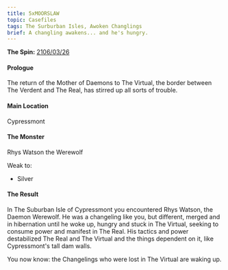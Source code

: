 ```yaml
---
title: 5xMOORSLAW
topic: Casefiles
tags: The Surburban Isles, Awoken Changlings
brief: A changling awakens... and he's hungry.
---
```


__The Spin:__ [2106/03/26](http://thespin.glitch.me/archive/2108-03-26)

#### Prologue

The return of the Mother of Daemons to The Virtual, the border between The Verdent and The Real, has stirred up all sorts of trouble.

#### Main Location

Cypressmont

#### The Monster

Rhys Watson the Werewolf

Weak to:

- Silver

#### The Result

In The Suburban Isle of Cypressmont you encountered Rhys Watson, the Daemon Werewolf. He was a changeling like you, but different, merged and in hibernation until he woke up, hungry and stuck in The Virtual, seeking to consume power and manifest in The Real. His tactics and power destabilized The Real and The Virtual and the things dependent on it, like Cypressmont's tall dam walls.

You now know: the Changelings who were lost in The Virtual are waking up.